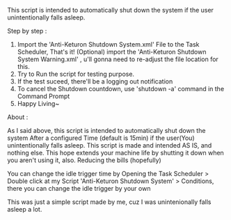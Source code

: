 This script is intended to automatically shut down the system if the user unintentionally falls asleep.

Step by step :
  1. Import the 'Anti-Keturon Shutdown System.xml' File to the Task Scheduler, That's it!
  (Optional) import the 'Anti-Keturon Shutdown System Warning.xml' , u'll gonna need to re-adjust the file location for this.
  2. Try to Run the script for testing purpose.
  3. If the test suceed, there'll be a logging out notification 
  4. To cancel the Shutdown countdown, use 'shutdown -a' command in the Command Prompt
  5. Happy Living~



About :

As I said above, this script is intended to automatically shut down the system After a configured Time (default is 15min) if the user(You) unintentionally falls asleep.
This script is made and intended AS IS, and nothing else. This hope extends your machine life by shutting it down when you aren't using it, also. Reducing the bills (hopefully)


You can change the idle trigger time by Opening the Task Scheduler > Double click at my Script 'Anti-Keturon Shutdown System' > Conditions, there you can change the idle trigger by your own


This was just a simple script made by me, cuz I was unintenionally falls asleep a lot.
